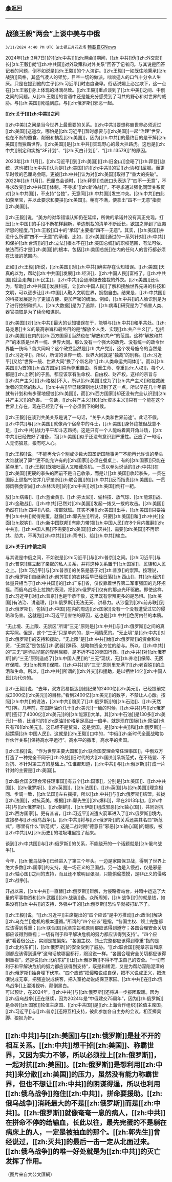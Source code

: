 ###  [:house:返回](README.md)
---


## 战狼王毅”两会”上谈中美与中俄
`3/11/2024 4:40 PM UTC 波士顿五月花农场` [轉載自GNews](https://gnews.org/articles/2384922)

2024年[[zh:3月7日]]的[[zh:中共]][[zh:两会]]期间，[[zh:中共]]伪[[zh:外交部]]长[[zh:王毅]]就“[[zh:中共国]]对外政策和对外关系”回答了记者问。与其说是回答记者的问题，倒不如说是[[zh:王毅]]的个人演讲。[[zh:王毅]]一如既往地秉承[[zh:战狼]]风格，其盛气凌人的架势，目空一切的做派，咄咄逼人的口气十分令人生厌。只是在提到他的主子[[zh:习近平]]时态度谦卑。俗话说媚上必定欺下，这一点在[[zh:王毅]]身上体现的淋漓尽致。[[zh:王毅]]重点谈到了[[zh:中美]]之间、中俄之间的问题。从[[zh:王毅]]的言语中还是能充分感受到了习共的野心和对世界的威胁。与[[zh:美国]]死磕到底，与[[zh:俄罗斯]]邪恶一起。

**[[zh:关于]][[zh:中美]]之间**

[[zh:中美]]之间是当今世界上最重要的关系。[[zh:中共]]要想称霸世界必须迈过[[zh:美国]]这道坎，哪怕是[[zh:习近平]]暂时想要与[[zh:美国]]一起“治理”世界，也在不断的蚕食、削弱和搞乱[[zh:美国]]，因为[[zh:中共]]的最终目的是干掉[[zh:美国]]而独霸世界。[[zh:美国]]是[[zh:中共]]实现野心的最大拦路虎。这也是[[zh:中共]]制定和实施“3F计划”、“[[zh:灭白计划]]”、“[[zh:13579]]”的原因。

2023年[[zh:11月]]，[[zh:习近平]]到[[zh:美国]][[zh:旧金山]]会晤了[[zh:拜登]]总统，这也被[[zh:中共]]认为是[[zh:美国]]向[[zh:中共]]的妥[[zh:协和]]屈服。而更早时候的巴厘岛会晤，更被[[zh:中共]]认为对[[zh:美国]]取得了“重大的突破”。2022年[[zh:11月]]，巴厘岛会谈时，[[zh:拜登]]总统口头表达了“四不一无意”，不寻求改变[[zh:中共国]]体制，不寻求“[[zh:新冷战]]”，不寻求通过强化同盟关系反对[[zh:中共国]]，不支持“台独”，无意同[[zh:中共国]]发生冲突。[[zh:中共]]由此如获至宝，并以此要求和要挟[[zh:美国]]。稍有不满，便拿出“四不一无意”指责[[zh:美国]]。

[[zh:王毅]]说，“美方的对华错误认知仍在延续，所做的承诺并没有真正兑现。打压[[zh:中国]]的手段不断花样翻新，单边制裁的清单不断延长，欲加之罪到了匪夷所思的程度。”[[zh:王毅]]口中的“承诺”主要指“四不一无意”。其实，[[zh:美国]]并没什么所谓“四不一无意”的承诺。比如，[[zh:美国]]通过的一系列针对[[zh:中共]]和保护[[zh:台湾]]的[[zh:立法]]根本不在[[zh:美国总统]]的职权范围，有法可依、依法而行才是[[zh:美国]]的根本，包括[[zh:美国总统]]在内的任何人的言行都必须在法律的范围内。

正如[[zh:王毅]]所说，[[zh:美国]]对[[zh:中共]]确实存在认知错误。[[zh:美国]]天真的以为，帮助[[zh:中共国]]发展[[zh:经济]]，[[zh:中国人民]]富裕了，[[zh:中共国]]就会走向[[zh:民主]]，[[zh:中共]]会逐渐褪去独裁的外衣。[[zh:美国]]还认为，帮助[[zh:中共国]]发展科技，让[[zh:中国人民]]了解和接触世界先进的科技和文明，可以逐步让[[zh:中国]]人融入文明世界，拥抱自由。结果是，[[zh:中共国]]的科技发展是为了更加方便、更加严密的统治。例如，[[zh:中共]]的人脸识别是为了进行控制和抓人、[[zh:大数据]]是为了追踪、[[zh:病毒]]研究是为了祸害人类、器官摘取是为了续命和谋财。

[[zh:美国]]对[[zh:中共]]最大的认知错误在于，能够与[[zh:中共]]和平共处。[[zh:马克思]]主义的最高宗旨和最终目的是“解放全人类、实现[[zh:共产主义]]”，包括[[zh:美国]]在内的[[zh:西方国家]]当然也在“解放和共产”的范围。这种“解放和共产”的本质是世界一统、世界大同。那么没有一个强大的政党、没有统一的政令世界能一统吗？能大同吗？这个政党当然是[[zh:共产党]]，这个发号施令的当然是[[zh:习近平]]。所以，所谓的世界一统、世界大同就是“独裁”的别称。[[zh:习近平]]又给“世界一统、世界大同”换了个新名称“[[zh:人类命运共同体]]”。而以[[zh:美国]]为首的[[zh:西方国家]]崇尚尊重自由、尊重生命、尊重[[zh:人权]]，每个人都是[[zh:上帝]]的子民，都应该享有生命权、自由权、财产权。这样的宗旨与[[zh:共产主义]][[zh:格格]]不入，所以[[zh:美国]]成为了[[zh:共产主义]]和独裁统治者的天然的敌人。[[zh:中共]]早已经深刻地认识到了这一点，所以早在几十年前就有计划和有步骤地侵蚀[[zh:美国]]，而[[zh:西方国家]]却还没有完全认识到[[zh:共产主义]]的危害。一句话，[[zh:共产主义]]和[[zh:资本主义]]只有一个能在这个世界上存在，现在已经到了有一个必须倒下的时候。

[[zh:王毅]]在谈到共美关系是说了一句话，“关乎人类和世界前途”。此话不假。[[zh:中共]]与[[zh:美国]]就像两个宿命中的斗士，[[zh:美国]]身怀绝技但战意不足，[[zh:中共]]战力平平却斗志昂扬。这是只有一个人能站着离开角斗场，[[zh:中共]]已经做好了准备，而[[zh:美国]]似乎还没有意识到严重性。正应了一句话，人无伤狼意，狼有吃人心。

[[zh:王毅]]说，“不能再允许个别或少数大国垄断国际事务”“不能再允许谁的拳头大谁就说了算”“更不能允许有的[[zh:国家]]必须在餐桌上、有的[[zh:国家]]只能在菜单里”。[[zh:王毅]]既咄咄逼人又暗藏杀机。一贯以拳头说话的[[zh:中共]]在[[zh:美国]]更硬的拳头的面前不是自己收拳，而是让[[zh:美国]]收起拳头。一贯在国际上颐指气使并几乎垄断[[zh:联合国]]的[[zh:中共]]反而指责[[zh:美国]]。一贯弱肉强食崇尚[[zh:丛林法则]]的[[zh:中共]]对[[zh:美国]]倒打一耙。

放[[zh:病毒]]、[[zh:蓝金黄]]、[[zh:芬太尼]]、偷科技、放气球、[[zh:能源]]战、[[zh:金融战]]，[[zh:中共]]已然对[[zh:美国]]发起一拨又一拨的攻击。[[zh:美国]]仍然在[[zh:四平]]八稳、按部就班。其实不用[[zh:美国]]出手，[[zh:美国]]只要袖手[[zh:中共]]就得完蛋。就像[[zh:郭先生]]所说，只要[[zh:美国]]和[[zh:中共]]全面[[zh:脱钩]]，[[zh:新中国联邦]]有能力带领[[zh:中国人民]]在8个月内推翻[[zh:中共]]。[[zh:中国人民]]不需要[[zh:美国]][[zh:灭共]]，需要[[zh:美国]]不再帮共、助共，不再为[[zh:中共]][[zh:背书]]、给[[zh:中共]]输血。

**[[zh:关于]]中俄之间**

与其说是中俄之间，不如说是[[zh:习近平]]与[[zh:普京]]之间。[[zh:习近平]]与[[zh:普京]]建立起了亲密的私人关系，并将这种关系置于[[zh:国家]]、民族和人民之上。[[zh:习近平]]与[[zh:普京]]的关系是基于对[[zh:普京]]的崇拜。按理说，[[zh:俄罗斯]]自继承[[zh:前苏联]]的衣钵后早已经日落[[zh:西山]]，其[[zh:经济]]体量只相当于[[zh:中共国]]的[[zh:广东]]省，仅仅靠着世界第二军事强国的光环招摇。而俄乌战场上拉跨的表现，把[[zh:俄罗斯]]仅有的那点光环驱散。即使这样，[[zh:习近平]]对[[zh:普京]]也是毕恭毕敬，这里既有崇拜更多的是恐惧。[[zh:美国]]有法治、讲道理，[[zh:俄罗斯]]无法无天、讲暴力。从沙皇到[[zh:前苏联]]到[[zh:俄罗斯]]，包括[[zh:中国]]在内的周边[[zh:国家]]没有一个没有遭受过它的侵略和伤害。这就是[[zh:习近平]]害怕的原因，这也是[[zh:中共]]色厉内荏的本质。

“无止境、无上限、无禁区”所谓“三无”原则是[[zh:中共]]与[[zh:俄罗斯]]之间的真实写照。但是，这个“三无”只是单向的，是一厢情愿的。“无止境”是[[zh:中共]]对[[zh:俄罗斯]]的支持和援助，“无上限”是[[zh:中共]]给[[zh:俄罗斯]]的资金和物资，“无禁区”是包括[[zh:武器]]弹药、战略物资全方位的给与。所以，[[zh:中共]]的“三无”是彻头彻尾的卑躬屈膝，是不折不扣的卖国行径。[[zh:中共]]对[[zh:俄罗斯]]的“三无”原则造成了[[zh:中国人民]]的“三无”现状，无[[zh:养老]]保障、无医疗保障、无[[zh:教育]]保障。[[zh:中共]]的“三无”原则里充满了[[zh:老百姓]]的血泪和生命。所以，[[zh:中共]]所谓的[[zh:外交]]和援助，是以牺牲14亿[[zh:中国人民]]为代价的。

[[zh:王毅]]说，“去年，双方贸易额达到创纪录的2400亿[[zh:美元]]，已经提前完成2000亿[[zh:美元]]的目标。”看到2400亿[[zh:美元]]的数字，不禁让人心酸。按照[[zh:中共]]的说法，[[zh:中共]]购买了[[zh:俄罗斯]]的[[zh:石油]]、[[zh:天然气]]等。几年前，在国际油价几十[[zh:美元]]一桶的时候，[[zh:中共]]与[[zh:俄罗斯]]签订了4000亿[[zh:美元]]的[[zh:能源]]大单，其[[zh:中石油]]是130多[[zh:美元]]一桶，比当时的[[zh:原油]]价格足足高出一倍半，就是现在国际[[zh:原油]]也只有78[[zh:美元]]。这已经不是贸易，这是卖国，是[[zh:中共]]和[[zh:俄罗斯]]一起蹂躏[[zh:中国人民]]。这就是[[zh:王毅]]口中的，“中俄[[zh:新时代全面战略协作伙伴关系]]保持高水平运行”。高水平的撒币，高水平的卖国。

[[zh:王毅]]说，“作为世界主要大国和[[zh:联合国安理会常任理事国]]，中俄双方打造了一种完全不同于[[zh:冷战]]旧时代的大[[zh:国关]]系新范式，在不结盟、不对抗、不针对第三方的基础上。”任谁都知道，[[zh:中共]]与[[zh:俄罗斯]]打成一片针对的主要是[[zh:美国]]。

[[zh:联合国安理会常任理事国]]有五个[[zh:国家]]，分别是[[zh:美国]]、[[zh:中共国]]、[[zh:俄罗斯]]、[[zh:英国]]、[[zh:法国]]。[[zh:英国]]与[[zh:美国]]理念相同、步调一致，[[zh:法国]]左右摇摆，所以[[zh:中共]]与[[zh:俄罗斯]]结盟，拉拢[[zh:法国]]，对抗英美。根据[[zh:郭先生]][[zh:爆料]]，早在2013年初，[[zh:中共]]与[[zh:俄罗斯]]、[[zh:朝鲜]]、[[zh:伊朗]]组成邪恶[[zh:轴心国]]，共同对抗[[zh:西方国家]]。更有甚者，[[zh:习近平]]派遣火箭军进入了[[zh:俄罗斯]]境内，直接参与[[zh:俄乌战争]]。[[zh:中共]]将与[[zh:俄罗斯]]的关系还美其名曰“新范式”，哪里有什么“新范式”，这是二战时期“德意日”邪恶[[zh:轴心国]]的翻版，被[[zh:中共]]从[[zh:历史]]的垃圾堆里捡了起来。

谈到[[zh:中共国]]与[[zh:俄罗斯]]的关系，不能绕开的一个话题就是[[zh:俄乌战争]]。

今年，[[zh:俄乌战争]]已经进入了第三个年头。一边是家园保卫战，得到了世界上绝大多数[[zh:国家]]的支持，是一场正义的卫国战。另一边是入侵战，仅是邪恶[[zh:轴心国]]之间的支持，而且还不敢明目张胆，只能偷偷摸摸，是非正义的侵略[[zh:战争]]。

开战以来，[[zh:中共]]一直替[[zh:俄罗斯]]辩解，为侵略者站台，并暗中运送了大量的军事物资和[[zh:武器]][[zh:战装]]备。众所周知，[[zh:战争]]打的就是钱，如果没有[[zh:中共]]的支持，外强中干的[[zh:俄罗斯]]恐怕早就被打趴下了。

[[zh:王毅]]说，“[[zh:习近平]]主席提出的“四个应该”是中方推动[[zh:政治]]解决[[zh:乌克兰]]危机的根本遵循。”所谓的“四个应该”是指，“各国主权、领土完整都应该得到尊重；[[zh:联合国]]宪章宗旨和原则都应该得到遵守；各国合理安全关切都应该得到重视；一切有利于和平解决危机的努力都应该得到支持”。“四个应该”看着很公正，实则是拉偏架。“各国主权、领土完整都应该得到尊重”指的是[[zh:北约东扩]]，[[zh:俄罗斯]]的安全受到了威胁。“[[zh:联合国]]宪章宗旨和原则都应该得到遵守”这句话放哪里都行，跟没说一样。“各国合理安全关切都应该得到重视”，还是说[[zh:北约东扩]]让[[zh:俄罗斯]]不得不守卫自己的安全。“一切有利于和平解决危机的努力都应该得到支持”，既是和稀泥，又是为帮助深陷泥潭的[[zh:俄罗斯]]抽身埋下伏笔。“四个应该”把侵略说成自保，把不义说成正义，把流氓说成无辜，把强盗说成侠客，把入室抢劫说成保卫家园。[[zh:中共]]在[[zh:俄乌战争]]上混淆视听、颠倒黑白。  
可以预计，在2024年，[[zh:中共]]与[[zh:俄罗斯]]还将进一步报团取暖。因为[[zh:俄乌战争]]还在继续，因为2024年是“中俄建交75周年”，因为[[zh:俄罗斯]]是金砖[[zh:国家]]轮值主席国、[[zh:中共国]]是[[zh:上海合作组织]]轮值主席国。[[zh:习近平]]与[[zh:普京]]还将互相支持，彼此参加各自主办的会议，相互捧臭脚、狼狈为奸。

[[zh:中共]]与[[zh:美国]]与[[zh:俄罗斯]]是扯不开的相互关系。[[zh:中共]]想干掉[[zh:美国]]、称霸世界，又因为实力不够，所以必须拉上[[zh:俄罗斯]]，一起对抗[[zh:美国]]。[[zh:俄罗斯]]是想利用[[zh:中共]]来分散[[zh:美国]]的压力，虽然没有能力称霸世界，但也不想让[[zh:中共]]的阴谋得逞，所以也利用[[zh:俄乌战争]]拖住[[zh:中共]]，拼命要援助。[[zh:俄乌战争]]消耗最大的不是[[zh:俄罗斯]]而是[[zh:中共]]。[[zh:俄罗斯]]就像奄奄一息的病人，[[zh:中共]]在拼命不停的给输血，长此以往，最先完蛋的不是躺在病床上的人，一定是被抽血的那个。[[zh:郭先生]]曾经说过，[[zh:灭共]]的最后一击一定从北面过来。[[zh:俄乌战争]]的唯一好处就是为[[zh:中共]]的灭亡发挥了作用。
---
（图片来自大公文匯網）
